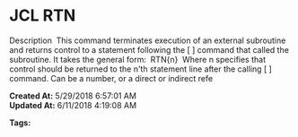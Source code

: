 # JCL RTN

Description  This command terminates execution of an external subroutine and returns control to a statement following the [ ] command that called the subroutine. It takes the general form:  RTN{n}  Where n specifies that control should be returned to the n'th statement line after the calling [ ] command. Can be a number, or a direct or indirect refe  

**Created At:** 5/29/2018 6:57:01 AM  
**Updated At:** 6/11/2018 4:19:08 AM  

**Tags:**
<badge text='subroutine' vertical='middle' />
<badge text='jcl' vertical='middle' />
